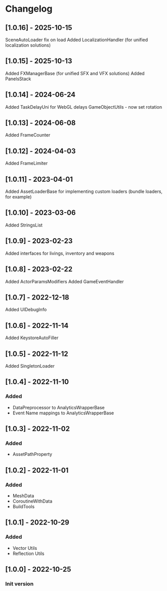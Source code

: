 # Changelog

## [1.0.16] - 2025-10-15
SceneAutoLoader fix on load
Added LocalizationHandler (for unified localization solutions)

## [1.0.15] - 2025-10-13
Added FXManagerBase (for unified SFX and VFX solutions)
Added PanelsStack

## [1.0.14] - 2024-06-24
Added TaskDelayUni for WebGL delays
GameObjectUtils - now set rotation

## [1.0.13] - 2024-06-08

Added FrameCounter

## [1.0.12] - 2024-04-03

Added FrameLimiter

## [1.0.11] - 2023-04-01

Added AssetLoaderBase for implementing custom loaders (bundle loaders, for example)

## [1.0.10] - 2023-03-06

Added StringsList

## [1.0.9] - 2023-02-23

Added interfaces for livings, inventory and weapons

## [1.0.8] - 2023-02-22

Added ActorParamsModifiers
Added GameEventHandler

## [1.0.7] - 2022-12-18

Added UIDebugInfo

## [1.0.6] - 2022-11-14

Added KeystoreAutoFiller

## [1.0.5] - 2022-11-12

Added SingletonLoader

## [1.0.4] - 2022-11-10

### Added
- DataPreprocessor to AnalyticsWrapperBase
- Event Name mappings to AnalyticsWrapperBase 

## [1.0.3] - 2022-11-02

### Added
- AssetPathProperty

## [1.0.2] - 2022-11-01

### Added
- MeshData
- CoroutineWithData
- BuildTools

## [1.0.1] - 2022-10-29

### Added
- Vector Utils
- Reflection Utils

## [1.0.0] - 2022-10-25

### Init version
